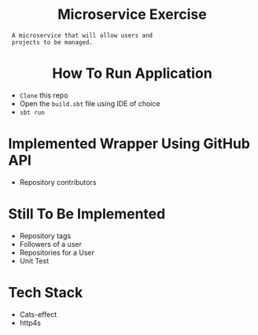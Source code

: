 <h1 align="center">
Microservice Exercise
</h1>

```
 A microservice that will allow users and 
 projects to be managed.
```

<h1 align="center">
How To Run Application
</h1>

- `Clone` this repo
- Open the `build.sbt` file using IDE of choice
- `sbt run`


# Implemented Wrapper Using GitHub API


- Repository contributors


# Still To Be Implemented 


- Repository tags 
- Followers of a user
- Repositories for a User
- Unit Test


# Tech Stack


- Cats-effect
- http4s